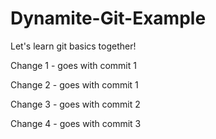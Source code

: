 # Dynamite-Git-Example


Let's learn git basics together!

Change 1 - goes with commit 1

Change 2 - goes with commit 1

Change 3 - goes with commit 2

Change 4 - goes with commit 3
